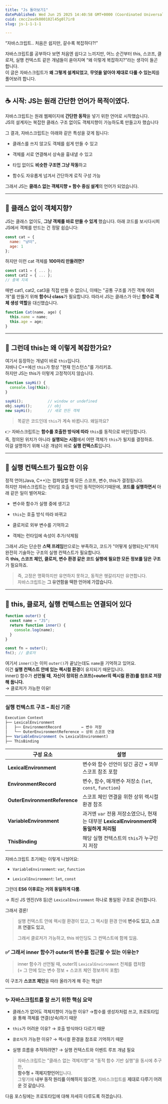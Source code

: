 ```yaml
---
title: "Js 돌아보기1"
datePublished: Wed Jun 25 2025 14:40:58 GMT+0000 (Coordinated Universal Time)
cuid: cmcc2avdk000102l45g0l7ir8
slug: js-1-1-1-1

---
```


“자바스크립트.. 처음은 쉽지만, 갈수록 복잡하다?!”

자바스크립트를 공부하다 보면 처음엔 쉽다고 느끼지만, 어느 순간부터 this, 스코프, 클로저, 실행 컨텍스트 같은 개념들이 쏟아지며 “왜 이렇게 복잡하지?”라는 생각이 들곤 합니다.  
이 글은 자바스크립트가 **왜 그렇게 설계되었고**, **무엇을 알아야 제대로 다룰 수 있는지**를 풀어보려 합니다.

---

## ☕️ 시작: JS는 원래 간단한 언어가 목적이였다.

자바스크립트는 원래 웹페이지에 **간단한 동작**을 넣기 위한 언어로 시작했습니다.  
JS의 설계자는 복잡한 클래스 구조 없이도 객체지향이 가능하도록 만들고자 했습니다

그 결과, 자바스크립트는 아래와 같은 특성을 갖게 됩니다:

* 클래스를 쓰지 않고도 객체를 쉽게 만들 수 있고
    
* 객체를 서로 연결해서 상속을 흉내낼 수 있고
    
* 타입 없이도 **비슷한 구조면 그냥 작동**하고
    
* 함수도 자유롭게 넘겨서 간단하게 로직 구성 가능
    

그래서 JS는 **클래스 없는 객체지향 + 함수 중심 설계**의 언어가 되었습니다.

---

## 🧱 클래스 없이 객체지향?

JS는 클래스 없이도, **그냥 객체를 바로 만들 수 있게** 했습니다. 아래 코드를 보시다시피 JS에서 객체를 만드는 건 정말 쉽습니다:

```javascript
const cat = {
  name: "냥이",
  age: 1
};
```

하지만 이런 cat 객체를 **100마리 만들려면?**

```javascript
const cat1 = { ... };
const cat2 = { ... };
// 중복 지옥
```

매번 cat1, cat2, cat3을 직접 만들 수 없으니, 이때는 "공통 구조를 가진 객체 여러 개"를 만들기 위해 **함수나 class**가 필요합니다. 따라서 JS는 클래스가 아닌 **함수로 객체 생성 역할**을 대신했습니다.

```javascript
function Cat(name, age) {
  this.name = name;
  this.age = age;
}
```

---

## 🤯 그런데 this는 왜 이렇게 복잡한가요?

여기서 등장하는 개념이 바로 `this`입니다.  
자바나 C++에선 `this`가 항상 "현재 인스턴스"를 가리키죠.  
하지만 JS는 this가 이렇게 고정적이지 않습니다.

```javascript
function sayHi() {
  console.log(this);
}

sayHi();           // window or undefined
obj.sayHi();       // obj
new sayHi();       // 새로 만든 객체
```

> 똑같은 코드인데 `this`가 계속 바뀝니다. 왜일까요?

👉 자바스크립트는 **함수를 호출한 방식에 따라** `this`를 동적으로 바인딩합니다.  
즉, 정의된 위치가 아니라 **실행되는 시점**에서 어떤 객체가 `this`가 될지를 결정하죠.  
이걸 설명하기 위해 나온 개념이 바로 **실행 컨텍스트**입니다.

---

## 🧠 실행 컨텍스트가 필요한 이유

정적 언어(Java, C++)는 컴파일할 때 모든 스코프, 변수, this가 결정됩니다.  
하지만 자바스크립트는 런타임 호출 방식인 동적언어이기때문에, **코드를 실행하면서** 아래 같은 일이 벌어져요:

* 변수와 함수가 실행 중에 생기고
    
* `this`는 호출 방식 따라 바뀌고
    
* 클로저로 외부 변수를 기억하고
    
* 객체는 런타임에 속성이 추가/삭제됨
    

그래서 JS는 단순한 **스택 프레임**만으로는 부족하고, 코드가 "어떻게 실행되는지"까지 완전히 기술하는 구조의 실행 컨텍스트가 필요합니다.  
즉 **this, 스코프 체인, 클로저, 변수 환경 같은 코드 실행에 필요한 모든 정보를 담은 구조**가 필요하죠.

> 즉, 고정은 명확하지만 유연하지 못하고, 동적은 헷갈리지만 유연합니다.  
> 자바스크립트는 **그 유연함을 택한 언어에 가깝습니다.**

---

## 🧩 this, 클로저, 실행 컨텍스트는 연결되어 있다

```javascript
function outer() {
  const name = "JS";
  return function inner() {
    console.log(name);
  }
}

const fn = outer();
fn(); // 클로저
```

여기서 `inner()`는 이미 `outer()`가 끝났는데도 `name`을 기억하고 있어요.  
이건 **실행 컨텍스트 안에 있는 렉시컬 환경**이 유지되기 때문입니다.  
inner() 함수가 **선언될 때**, **자신이 정의된 스코프(=outer의 렉시컬 환경)를 참조로 저장해 둡니다.**  
→ 클로저가 가능한 이유!

---

### 실행 컨텍스트 구조 – 최신 기준

```javascript
Execution Context
├── LexicalEnvironment
│   ├── EnvironmentRecord         ← 변수 저장
│   └── OuterEnvironmentReference ← 상위 스코프 연결
├── VariableEnvironment (≒ LexicalEnvironment)
├── ThisBinding
```

| 구성 요소 | 설명 |
| --- | --- |
| **LexicalEnvironment** | 변수와 함수 선언이 담긴 공간 + 외부 스코프 참조 포함 |
| **EnvironmentRecord** | 변수, 함수, 매개변수 저장소 (`let`, `const`, `function`) |
| **OuterEnvironmentReference** | 스코프 체인 연결을 위한 상위 렉시컬 환경 참조 |
| **VariableEnvironment** | 과거엔 `var` 전용 저장소였으나, 현재는 대부분 **LexicalEnvironment와 동일하게 처리됨** |
| **ThisBinding** | 해당 실행 컨텍스트의 `this`가 누구인지 저장 |

자바스크립트 초기에는 이렇게 나눴어요:

* `VariableEnvironment`: `var`, `function`
    
* `LexicalEnvironment`: `let`, `const`
    

그런데 **ES6 이후로는 거의 동일하게 다룸**.

→ 최신 JS 엔진(V8 등)은 `LexicalEnvironment` 하나로 통일된 구조로 관리합니다.

그래서 결론!

> 실행 컨텍스트 안에 렉시컬 환경이 있고, 그 렉시컬 환경 안에 **변수도 있고, 스코프 연결도 있고**,
> 
> 그래서 클로저가 가능하고, this 바인딩도 그 컨텍스트에 함께 있음.

### ✅ 그래서 inner 함수가 outer의 변수를 접근할 수 있는 이유는?

> inner 함수가 선언될 때, outer의 `LexicalEnvironment` 전체를 캡처함  
> (= 그 안에 있는 변수 정보 + 스코프 체인 정보까지 포함)

이 구조가 **스코프 체인**을 따라 올라가게 해 주는 핵심!!

---

### ✨ 자바스크립트를 잘 쓰기 위한 핵심 요약

* 클래스가 없어도 객체지향이 가능한 이유? →함수를 생성자처럼 쓰고, 프로토타입을 통해 객체를 연결(상속)하기 때문
    
* `this`가 어려운 이유? → 호출 방식마다 다르기 때문
    
* `클로저`가 가능한 이유? → 렉시컬 환경을 참조로 기억하기 때문
    
* 실행 흐름을 추적하려면? → 실행 컨텍스트와 이벤트 루프 개념 필요
    

> 자바스크립트는 "클래스 없는 객체지향"과 "동적 함수 기반 실행"을 동시에 추구한,  
> **함수형 + 객체지향언어**입니다.  
> 그렇기에 **내부 동작 원리를 이해하지 않으면**, 자바스크립트를 **제대로 다루기 어려운 것 같습니다.**

다음 포스팅에는 프로토타입에 대해 자세히 다루도록 하겠습니다.